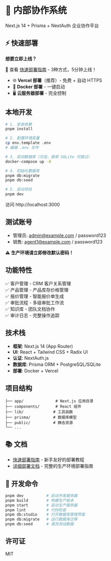 # 🚀 内部协作系统

Next.js 14 + Prisma + NextAuth 企业协作平台

## ⚡ 快速部署

**想要立即上线？**

📖 查看 [快速部署指南](QUICKSTART_DEPLOY.md) - 3种方式，5分钟上线！

- 🌐 **Vercel 部署**（推荐）- 免费 + 自动 HTTPS
- 🐳 **Docker 部署** - 一键启动
- 🖥️ **云服务器部署** - 完全控制

## 本地开发

```bash
# 1. 安装依赖
pnpm install

# 2. 配置环境变量
cp env.template .env
# 编辑 .env 文件

# 3. 启动数据库（可选，使用 SQLite 可跳过）
docker-compose up -d

# 4. 初始化数据库
pnpm db:migrate
pnpm db:seed

# 5. 启动项目
pnpm dev
```

访问 http://localhost:3000

## 测试账号

- 管理员: admin@example.com / password123
- 销售: agent1@example.com / password123

⚠️ **生产环境请立即修改默认密码！**

## 功能特性

✅ 客户管理 - CRM 客户关系管理  
✅ 产品管理 - 产品库存价格管理  
✅ 报价管理 - 智能报价单生成  
✅ 审批流程 - 多级审批工作流  
✅ 知识库 - 团队文档协作  
✅ 审计日志 - 完整操作追踪

## 技术栈

- **框架**: Next.js 14 (App Router)
- **UI**: React + Tailwind CSS + Radix UI
- **认证**: NextAuth.js
- **数据库**: Prisma ORM + PostgreSQL/SQLite
- **部署**: Docker + Vercel

## 项目结构

```
├── app/              # Next.js 应用目录
├── components/       # React 组件
├── lib/             # 工具函数
├── prisma/          # 数据库模型
├── public/          # 静态资源
└── ...
```

## 📚 文档

- [快速部署指南](QUICKSTART_DEPLOY.md) - 新手友好的部署教程
- [详细部署文档](DEPLOYMENT.md) - 完整的生产环境部署指南

## 🔧 开发命令

```bash
pnpm dev          # 启动开发服务器
pnpm build        # 构建生产版本
pnpm start        # 启动生产服务器
pnpm lint         # 代码检查
pnpm db:studio    # 打开数据库管理界面
pnpm db:migrate   # 运行数据库迁移
pnpm db:seed      # 填充测试数据
```

## 许可证

MIT

